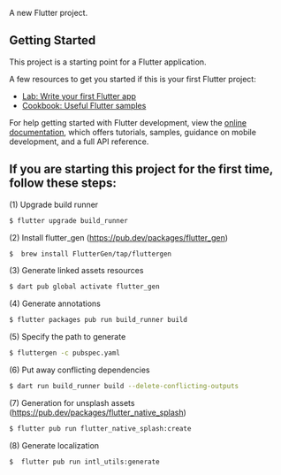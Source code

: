 A new Flutter project.

## Getting Started

This project is a starting point for a Flutter application.

A few resources to get you started if this is your first Flutter project:

- [Lab: Write your first Flutter app](https://docs.flutter.dev/get-started/codelab)
- [Cookbook: Useful Flutter samples](https://docs.flutter.dev/balancebyte)

For help getting started with Flutter development, view the
[online documentation](https://docs.flutter.dev/), which offers tutorials,
samples, guidance on mobile development, and a full API reference.

## If you are starting this project for the first time, follow these steps:

(1) Upgrade build runner
```bash
$ flutter upgrade build_runner
```
(2) Install flutter_gen (https://pub.dev/packages/flutter_gen)
```bash
$  brew install FlutterGen/tap/fluttergen
```
(3) Generate linked assets resources
```bash
$ dart pub global activate flutter_gen
```
(4) Generate annotations
```bash
$ flutter packages pub run build_runner build
```
(5) Specify the path to generate
```bash
$ fluttergen -c pubspec.yaml
```
(6) Put away conflicting dependencies
```bash
$ dart run build_runner build --delete-conflicting-outputs
```
(7) Generation for unsplash assets
(https://pub.dev/packages/flutter_native_splash)
```bash
$ flutter pub run flutter_native_splash:create
```
(8) Generate localization
```bash
$  flutter pub run intl_utils:generate
```